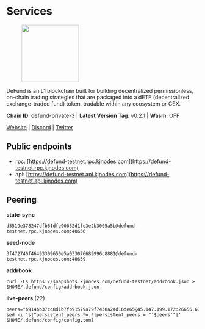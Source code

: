 # Services

<figure><img src="https://raw.githubusercontent.com/kj89/testnet_manuals/main/pingpub/logos/defund.png" width="150" alt=""><figcaption></figcaption></figure>

DeFund is an L1 blockchain built for building decentralized permissionless,  on-chain trading strategies that are packaged into a dETF (decentralized  exchange-traded fund) token, tradable within any ecosystem or CEX.

**Chain ID**: defund-private-3 | **Latest Version Tag**: v0.2.1 | **Wasm**: OFF

[Website](https://www.defund.app) | [Discord](https://discord.gg/FV26pRPZ3P) | [Twitter](https://twitter.com/defund_finance)


## Public endpoints

* rpc: [https://defund-testnet.rpc.kjnodes.com](https://defund-testnet.rpc.kjnodes.com)
* api: [https://defund-testnet.api.kjnodes.com](https://defund-testnet.api.kjnodes.com)

## Peering

**state-sync**

```
d5519e378247dfb61dfe90652d1fe3e2b3005a5b@defund-testnet.rpc.kjnodes.com:40656
```

**seed-node**

```
3f472746f46493309650e5a033076689996c8881@defund-testnet.rpc.kjnodes.com:40659
```

**addrbook**
```
curl -Ls https://snapshots.kjnodes.com/defund-testnet/addrbook.json > $HOME/.defund/config/addrbook.json
```

**live-peers** (22)
```
peers="b914bb37cc8d1b7fb91579a79f7438a24d16de65@45.147.199.172:26656,67742399a48abc97c7eef61b1a60b96c720122c2@45.147.199.180:26656,c0637ffa6e3a9a92c88820a8320ee58fb807706f@142.132.253.112:40656,4c291b33574d679e43f7cec340ba4befecec0724@161.97.152.115:26656,98a777dad655ddfbca503742107ff63fc5e0a9f5@45.147.199.212:26656,8a650a9761db8abc1096abc3d4a68431600ae835@62.171.149.101:46656,9c55522cc229ca89724d432f394374f1aa5269db@5.161.59.190:26656,57eadf177e7429db82bfdbed6fa0521e8741e404@94.130.13.40:26656,d368e8fc76143f89e53f0997fd5dfef32129168c@109.110.63.204:26656,a78c5a1fa7b12eef729fa3dec3b7c3b073552664@45.147.199.191:26656,d1976601f04df2a2c7e35c0e8212464acfb7512e@75.119.147.235:26656,9f4ea4b9da9801ba5e97924d13c7c793d94bfec9@45.147.199.176:26656,2093ca0548db1553f55ad5a983ce154d04ed5ea4@146.19.24.52:40656,00ddc480c7373130e1086c54173ce2bc5e0e2d45@185.190.140.81:40656,edabbcbfb21c488be785f0925b0060c717440bad@92.119.112.229:26656,20151f8b15d6f3ad670f5bfc1c747de72e96fb3f@194.180.176.128:26656,b9a22be1f13a4ed99de4ecdd4c9e2a9e4711c2ac@45.147.199.190:26656,a713c7dbfbcf0704f591bcc07d1f116303c44b27@45.87.0.238:26656,175cdc1cae6635d5779e8870a20f761f1d58f02f@65.109.51.41:36656,5e6354412f3742ac76e37838236707b373c1de43@185.250.37.162:29656,6854d36513081c77a24987ab66a436e29e3e5cfa@65.21.131.215:26576,c3643415250344482ed22520e06770cdddccf5f1@185.202.223.158:26656"
sed -i 's|^persistent_peers *=.*|persistent_peers = "'$peers'"|' $HOME/.defund/config/config.toml
```

